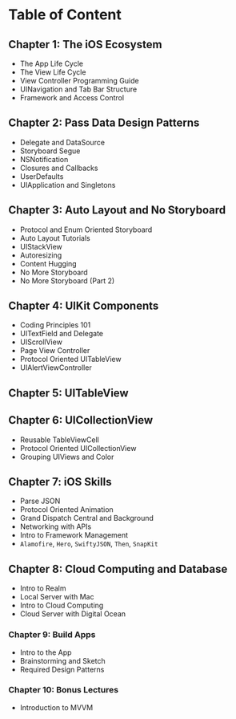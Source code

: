 # Table of Content

## Chapter 1: The iOS Ecosystem
* The App Life Cycle
* The View Life Cycle
* View Controller Programming Guide
* UINavigation and Tab Bar Structure
* Framework and Access Control

## Chapter 2: Pass Data Design Patterns
* Delegate and DataSource
* Storyboard Segue
* NSNotification  
* Closures and Callbacks
* UserDefaults
* UIApplication and Singletons

## Chapter 3: Auto Layout and No Storyboard
* Protocol and Enum Oriented Storyboard
* Auto Layout Tutorials
* UIStackView
* Autoresizing
* Content Hugging
* No More Storyboard
* No More Storyboard (Part 2)

## Chapter 4: UIKit Components
* Coding Principles 101
* UITextField and Delegate
* UIScrollView
* Page View Controller
* Protocol Oriented UITableView
* UIAlertViewController

## Chapter 5: UITableView

## Chapter 6: UICollectionView
  * Reusable TableViewCell
  * Protocol Oriented UICollectionView
  * Grouping UIViews and Color      

## Chapter 7: iOS Skills
 * Parse JSON
 * Protocol Oriented Animation
 * Grand Dispatch Central and Background
 * Networking with APIs
 * Intro to Framework Management
 * `Alamofire`, `Hero`,  `SwiftyJSON`, `Then`, `SnapKit`

## Chapter 8: Cloud Computing and Database
 * Intro to Realm
 * Local Server with Mac
 * Intro to Cloud Computing
 * Cloud Server with Digital Ocean

### Chapter 9: Build Apps
 * Intro to the App
 * Brainstorming and Sketch
 * Required Design Patterns

### Chapter 10: Bonus Lectures
  * Introduction to MVVM
